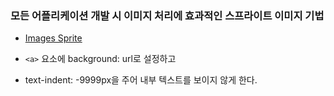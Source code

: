 ### 모든 어플리케이션 개발 시 이미지 처리에 효과적인 스프라이트 이미지 기법
- [Images Sprite](http://csssprites.com/)

- `<a>` 요소에 background: url로 설정하고 
- text-indent: -9999px을 주어 내부 텍스트를 보이지 않게 한다.


